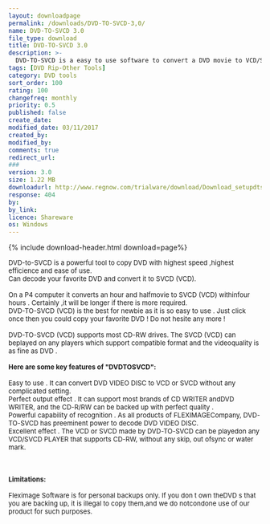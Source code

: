 ```yaml
---
layout: downloadpage
permalink: /downloads/DVD-TO-SVCD-3,0/
name: DVD-TO-SVCD 3.0
file_type: download
title: DVD-TO-SVCD 3.0
description: >-
  DVD-TO-SVCD is a easy to use software to convert a DVD movie to VCD/SVCD
tags: [DVD Rip-Other Tools]
category: DVD tools
sort_order: 100
rating: 100
changefreq: monthly
priority: 0.5
published: false
create_date: 
modified_date: 03/11/2017
created_by: 
modified_by: 
comments: true
redirect_url: 
### 
version: 3.0
size: 1.22 MB
downloadurl: http://www.regnow.com/trialware/download/Download_setupdts_swp.exe?item=8057 3&affiliate=22260
response: 404
by: 
by_link: 
licence: Shareware
os: Windows
---
```


{% include download-header.html download=page%}

<p style="fix-download-text !important">
<p><font size="2">DVD-to-SVCD is a powerful tool to copy DVD with highest speed ,highest efficience and ease of use.<br />
Can decode your favorite DVD and convert it to SVCD (VCD). <br />
<br />
On a P4 computer it converts an hour and halfmovie to SVCD (VCD) withinfour hours . Certainly ,it will be longer if there is more required. <br />
DVD-TO-SVCD (VCD) is the best for newbie as it is so easy to use . Just click once then you could copy your favorite DVD ! Do not hesite any more ! <br />
<br />
DVD-TO-SVCD (VCD) supports most CD-RW drives. The SVCD (VCD) can beplayed on any players which support compatible format and the videoquality is as fine as DVD .<br />
<br />
<span><strong>Here are some key features of "DVDTOSVCD":</strong></span><br />
<br />
Easy to use . It can convert DVD VIDEO DISC to VCD or SVCD without any complicated setting.<br />
Perfect output effect . It can support most brands of CD WRITER andDVD WRITER, and the CD-R/RW can be backed up with perfect quality .<br />
Powerful capability of recognition . As all products of FLEXIMAGECompany, DVD-TO-SVCD has preeminent power to decode DVD VIDEO DISC.<br />
Excellent effect . The VCD or SVCD made by DVD-TO-SVCD can be playedon any VCD/SVCD PLAYER that supports CD-RW, without any skip, out ofsync or water mark.<br />
<br />
<br />
<br />
<span><strong>Limitations:</strong></span><br />
<br />
Fleximage Software is for personal backups only. If you don t own theDVD s that you are backing up, it is illegal to copy them,and we do notcondone use of our product for such purposes.<br />
</font></p></p>
